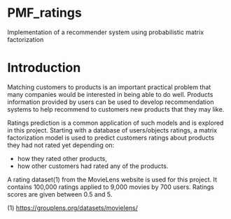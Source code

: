 # PMF_ratings
Implementation of a recommender system using probabilistic matrix factorization

# Introduction

Matching customers to products is an important practical problem that many companies would be interested in being able to do well. Products information provided by users can be used to develop recommendation systems to help recommend to customers new products that they may like.

Ratings prediction is a common application of such models and is explored in this project. Starting with a database of users/objects ratings, a matrix factorization model is used to predict customers ratings about products they had not rated yet depending on:
- how they rated other products,
- how other customers had rated any of the products.


A rating dataset(1) from the MovieLens website is used for this project.
It contains 100,000 ratings applied to 9,000 movies by 700 users.
Ratings scores are given between 0.5 and 5.

(1) https://grouplens.org/datasets/movielens/
